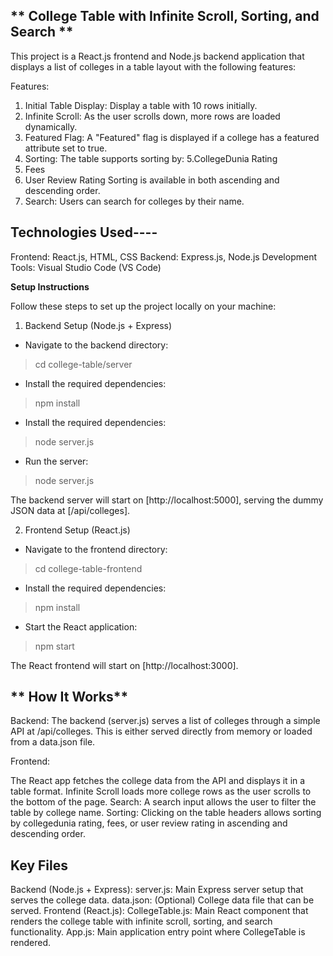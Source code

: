 **   College Table with Infinite Scroll, Sorting, and Search **
----------------------------------------------------------

 This project is a React.js frontend and Node.js backend application that displays a list of colleges in a table layout with the following features:


Features:
1. Initial Table Display: Display a table with 10 rows initially.
2. Infinite Scroll: As the user scrolls down, more rows are loaded dynamically.
3. Featured Flag: A "Featured" flag is displayed if a college has a featured attribute set to true.
4. Sorting: The table supports sorting by:
5.CollegeDunia Rating
6. Fees
7. User Review Rating Sorting is available in both ascending and descending order.
8. Search: Users can search for colleges by their name.

**Technologies Used**----
--------------------------------
Frontend: React.js, HTML, CSS
Backend: Express.js, Node.js
Development Tools: Visual Studio Code (VS Code)


**Setup Instructions**

Follow these steps to set up the project locally on your machine:

1. Backend Setup (Node.js + Express)
+ Navigate to the backend directory:
> cd college-table/server

* Install the required dependencies:
> npm install
 - Install the required dependencies:
> node server.js
 + Run the server:
> node server.js

 The backend server will start on [http://localhost:5000], serving the dummy JSON data at [/api/colleges].

2. Frontend Setup (React.js)
  + Navigate to the frontend directory:
> cd college-table-frontend
 * Install the required dependencies:
> npm install
- Start the React application:
> npm start

 The React frontend will start on [http://localhost:3000].

 
** How It Works**
-------------------------------------
Backend: The backend (server.js) serves a list of colleges through a simple API at /api/colleges. This is either served directly from memory or loaded from a data.json file.

Frontend:

The React app fetches the college data from the API and displays it in a table format.
Infinite Scroll loads more college rows as the user scrolls to the bottom of the page.
Search: A search input allows the user to filter the table by college name.
Sorting: Clicking on the table headers allows sorting by collegedunia rating, fees, or user review rating in ascending and descending order.


**Key Files**
-----------
Backend (Node.js + Express):
server.js: Main Express server setup that serves the college data.
data.json: (Optional) College data file that can be served.
Frontend (React.js):
CollegeTable.js: Main React component that renders the college table with infinite scroll, sorting, and search functionality.
App.js: Main application entry point where CollegeTable is rendered.


